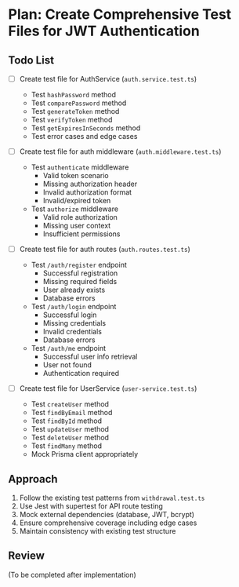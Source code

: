 # Plan: Create Comprehensive Test Files for JWT Authentication

## Todo List

- [ ] Create test file for AuthService (`auth.service.test.ts`)
  - Test `hashPassword` method
  - Test `comparePassword` method  
  - Test `generateToken` method
  - Test `verifyToken` method
  - Test `getExpiresInSeconds` method
  - Test error cases and edge cases

- [ ] Create test file for auth middleware (`auth.middleware.test.ts`)
  - Test `authenticate` middleware
    - Valid token scenario
    - Missing authorization header
    - Invalid authorization format
    - Invalid/expired token
  - Test `authorize` middleware
    - Valid role authorization
    - Missing user context
    - Insufficient permissions

- [ ] Create test file for auth routes (`auth.routes.test.ts`)
  - Test `/auth/register` endpoint
    - Successful registration
    - Missing required fields
    - User already exists
    - Database errors
  - Test `/auth/login` endpoint
    - Successful login
    - Missing credentials
    - Invalid credentials
    - Database errors
  - Test `/auth/me` endpoint
    - Successful user info retrieval
    - User not found
    - Authentication required

- [ ] Create test file for UserService (`user-service.test.ts`)
  - Test `createUser` method
  - Test `findByEmail` method
  - Test `findById` method
  - Test `updateUser` method
  - Test `deleteUser` method
  - Test `findMany` method
  - Mock Prisma client appropriately

## Approach

1. Follow the existing test patterns from `withdrawal.test.ts`
2. Use Jest with supertest for API route testing
3. Mock external dependencies (database, JWT, bcrypt)
4. Ensure comprehensive coverage including edge cases
5. Maintain consistency with existing test structure

## Review

(To be completed after implementation)